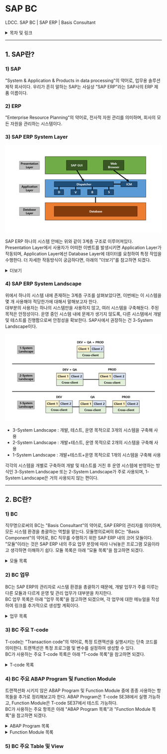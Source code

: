 # SAP BC    

LDCC. SAP BC | SAP ERP | Basis Consultant    

<details>
<summary>목차 및 링크</summary>
<div markdown="1">

> [1. SAP란?](https://github.com/KaJaeHyeob/SAP_BC#1-sap%EB%9E%80)    
> > [1) SAP](https://github.com/KaJaeHyeob/SAP_BC#1-sap)    
> > [2) ERP](https://github.com/KaJaeHyeob/SAP_BC#2-erp)    
> > [3) SAP ERP System Layer](https://github.com/KaJaeHyeob/SAP_BC#3-sap-erp-system-layer)    
> > [4) SAP ERP System Landscape](https://github.com/KaJaeHyeob/SAP_BC#4-sap-erp-system-landscape)    
> 
> [2. BC란?](https://github.com/KaJaeHyeob/SAP_BC#2-bc%EB%9E%80)    
> > [1) BC](https://github.com/KaJaeHyeob/SAP_BC#1-bc)    
> > [2) BC 업무](https://github.com/KaJaeHyeob/SAP_BC#2-bc-%EC%97%85%EB%AC%B4)    
> > [3) BC 주요 T-code](https://github.com/KaJaeHyeob/SAP_BC#3-bc-%EC%A3%BC%EC%9A%94-t-code)    
> > [4) BC 주요 ABAP Program 및 Function Module](https://github.com/KaJaeHyeob/SAP_BC#4-bc-%EC%A3%BC%EC%9A%94-abap-program-%EB%B0%8F-function-module)    
> > [5) BC 주요 Table 및 View](https://github.com/KaJaeHyeob/SAP_BC#5-bc-%EC%A3%BC%EC%9A%94-table-%EB%B0%8F-view)    

</div>
</details>

-----

## 1. SAP란?

### 1) SAP

 "System & Application & Products in data processing"의 약어로, 업무용 솔루션 제작 회사이다. 우리가 흔히 말하는 SAP는 사실상 "SAP ERP"라는 SAP사의 ERP 제품 이름이다.    

### 2) ERP

 "Enterprise Resource Planning"의 약어로, 전사적 자원 관리를 의미하며, 회사의 모든 자원을 관리하는 시스템이다.    

### 3) SAP ERP System Layer

![Untitled](./image/Untitled.png)

 SAP ERP 하나의 시스템 안에는 위와 같이 3계층 구조로 이루어져있다.    
 Presentation Layer에서 사용자가 어떠한 이벤트를 발생시키면 Application Layer가 작동되며, Application Layer에선 Database Layer에 데이터를 요청하여 특정 작업을 수행한다. 더 자세한 작동방식이 궁금하다면, 아래의 "더보기"를 참고하면 되겠다.   

<details>
<summary>더보기</summary>
<div markdown="1">

>  3계층 중에서 어렵게 느껴질 수도 있는 부분인 Application Layer에 대해서 좀 더 자세하게 작성해보도록 하겠다. BC 직무가 아니라면 굳이 볼 필요 없는 부분이다.    
> 
>  Application Layer의 중요한 구성요소 두 가지는 DP(Dispatcher), WP(Work Process)이다.    
>  DP는 사용자가 발생시킨 이벤트와 부합하는 WP로 해당 작업을 분배시키는 역할을 한다.    
>  WP는 각 작업을 수행하는 프로세스로, 대표적으로 DVBS 네 가지 유형이 존재한다.    
>  - D : "Dialog WP"의 약자로, 대부분의 조회 또는 연산 작업을 수행    
>  - V : "Update WP"의 약자로, Database 업데이트에 관한 작업을 수행    
>  - B : "Background WP"의 약자로, 작동 프로그램 및 변수와 실행시각 등을 설정하여 사용자와 추가적인 상호작용이 필요없는 작업을 수행    
>  - S : "Spool WP"의 약자로, 출력 요청 시 데이터를 프린터에 전달하는 작업을 수행    
> 
>  위의 내용은 하나의 Application Server를 사용한다는 가정하에 작성한 것이고, 서버가 여러 대일 경우에는 아래 그림과 같이 조금 더 복잡해진다.    
> 
> ![Untitled1](./image/Untitled1.png)
> 
>  서버가 여러 대일 경우에는 ASCS(ABAP System Central Service)가 락 테이블 관리 및 로드밸런싱 관리 역할을 해주는데, ASCS를 포함하는 하나의 서버를 PAS(Primary Application Server)라 하고, 그 외 나머지 서버들을 AAS(Additional Application Server)라고 한다.    
>  ASCS의 ES(Enqueue Server)에서는 서버간의 락을 방지하기 위해 통합 락 테이블을 관리하고, MS(Message Server)에서는 서버들의 DP와 통신하면서 로드밸런싱을 관리한다.    
> 
>  - 사실 SAP사에서 PAS와 ASCS를 완벽히 분리시켰기 때문에, PAS와 AAS 둘 사이에는 전혀 차이가 없다고 한다. 하지만, NetWeaver 7.0 이하 버전까지는 현재의 PAS와 ASCS가 합쳐진 CI(Central Instance), 현재의 AAS인 DI(Dialog Instance) 개념을 사용했기 때문에 대부분의 사용자들이 PAS와 AAS 둘을 구별하여 사용한다.    

</div>
</details>

### 4) SAP ERP System Landscape

 위에서 하나의 시스템 내에 존재하는 3계층 구조를 살펴보았다면, 이번에는 이 시스템을 몇 개 사용해야 적당한가에 대해서 말해보고자 한다.    
 대부분의 사용자는 하나의 시스템만을 사용하지 않고, 여러 시스템을 구축해둔다. 주된 목적은 안정성이다. 운영 중인 시스템 내에 문제가 생기지 않도록, 다른 시스템에서 개발 및 테스트를 진행함으로써 안정성을 확보한다. SAP사에서 권장하는 건 3-System Landscape이다.    

![Untitled2](./image/Untitled2.png)

 - 3-System Landscape : 개발, 테스트, 운영 목적으로 3개의 시스템을 구축해 사용
 - 2-System Landscape : 개발+테스트, 운영 목적으로 2개의 시스템을 구축해 사용
 - 1-System Landscape : 개발+테스트+운영 목적으로 1개의 시스템을 구축해 사용

 각각의 시스템을 개별로 구축하여 개발 및 테스트를 거친 후 운영 시스템에 반영하는 방식인 3-System Landscape 또는 2-System Landscape가 주로 사용되며, 1-System Landscape은 거의 사용되지 않는 편이다.    

-----

## 2. BC란?    

### 1) BC    

 직무명으로써의 BC는 "Basis Consultant"의 약어로, SAP ERP의 관리자를 의미하며, 모든 시스템 환경을 총괄하는 역할을 맡는다. 모듈명의로써의 BC는 "Basis Component"의 약어로, BC 직무를 수행하기 위한 SAP ERP 내의 코어 모듈이다.    
 "모듈"이라는 것은 SAP ERP 내의 주요 업무 분장에 따라 나눠놓은 프로그램 모음이라고 생각하면 이해하기 쉽다. 모듈 목록은 아래 "모듈 목록"을 참고하면 되겠다.    

<details>
<summary>모듈 목록</summary>
<div markdown="1">

>  코어 모듈
>  - MM : "Material Management"의 약어로, 구매 및 자재 관리 모듈
>  - PP : "Production Planning"의 약어로, 생산 관리 모듈
>  - SD : "Sales and Distribution"의 약어로, 영업 및 유통(물류) 관리 모듈
>  - FI : "Financial"의 약자로, 재무 회계 모듈 (외부 보고용 회계)
>  - CO : "Controlling"의 약자로, 관리 회계 모듈 (내부 전략용 회계)
>  - HR : "Human Resources"의 약어로, 인사 관리 모듈
>  - BW : "Business Warehouse"의 약어로, 데이터 관리 모듈
>  - BI : "Business Intelligence"의 약어로, 데이터 분석 및 리포팅 모듈
> 
>  서브 모듈
>  - QM : "Quality Management"의 약어로, 품질 관리 모듈
>  - IM : "Investment Management"의 약어로, 수출입 및 투자 관리 모듈
>  - LE : "Logistics Execution"의 약어로, 재고 및 보관 관리 모듈
>  - PM : "Plant Management"의 약어로, 설비 관리 모듈
>  - TR : "Treasury"의 약자로, 자금 관리 모듈
>  - FB : "Firm Banking"의 약어로, 펌뱅킹 관리 모듈 (은행 업무)
>  - PI : "Process Integration"의 약어로, non-SAP 프로그램 데이터 연동 관리 모듈

</div>
</details>

### 2) BC 업무    

 BC는 SAP ERP의 관리자로 시스템 환경을 총괄하기 때문에, 개발 업무가 주를 이루는 다른 모듈과 다르게 운영 및 관리 업무가 대부분을 차지한다.    
 BC 업무 목록은 아래 "업무 목록"을 참고하면 되겠으며, 각 업무에 대한 메뉴얼을 작성하여 링크를 추가적으로 생성할 계획이다.    

<details>
<summary>업무 목록</summary>
<div markdown="1">
 
>  주요 업무    
>  - SAP ERP System Install
>  - System Landscape 디자인/관리
>  - System 업그레이드 전략 수립/수행
>  - Client 및 User 관리
>  - CTS(Change and Transport System) 관리
>  - Snote 및 SP 관리
>  - 배치잡(Batch Job) 관리
>  - Spool 관리
>  - Performance 관리
>  - Parameter 관리
>  - SAP Router 설치 및 OSS(Online Service System) 관리
>  - 제품 License 관리
>  - Developer & Object Key 관리
>  - Solman(Solution Manager) 설치/관리
>  - 런타임 에러 대응
>  - Database(HANA DB) 백업 관리
> 
>  기타 업무    
>  - [SAP 한글 깨짐 현상 조치](https://github.com/KaJaeHyeob/SAP_BC/tree/master/SAP%20ERP%20%ED%95%9C%EA%B8%80%20%EA%B9%A8%EC%A7%90%20%ED%98%84%EC%83%81%20%EC%A1%B0%EC%B9%98#sap-erp-%ED%95%9C%EA%B8%80-%EA%B9%A8%EC%A7%90-%ED%98%84%EC%83%81-%EC%A1%B0%EC%B9%98)

</div>
</details>
 
### 3) BC 주요 T-code    

 T-code는 "Transaction code"의 약어로, 특정 트랜잭션을 실행시키는 단축 코드를 의미한다. 트랜잭션은 특정 프로그램 및 변수를 설정하여 생성할 수 있다.    
 BC가 사용하는 주요 T-code 목록은 아래 "T-code 목록"을 참고하면 되겠다.    

<details>
<summary>T-code 목록</summary>
<div markdown="1">

>  - AL08 : 전체 서버 접속자 조회
>  - AL11 : SAP 디렉토리 조회
>  - DB01 : DB 락 조회/분석
>  - DB02 : DB 성능 및 용량 조회
>  - DB13 : DB 백업 관리
>  - PFCG : Role 관리
>  - PFUD : Mass User Comparison 실행
>  - RSUSR003 : Standard User 조회
>  - RSUSR200 : User 마지막 로그인 기록 조회
>  - RZ11 : 파라미터 조회
>  - RZ12 : RFC 로그온 그룹 관리
>  - SAT : 런타임 분석 조회
>  - SCC1 : TR 사용 Client Copy
>  - SCC3 : Client Copy 진행상황 조회
>  - SCC4 : Client 정보 조회
>  - SCC9 : RFC 사용 Remote Client Copy
>  - SCCL : Local Client Copy
>  - SCU3 : 테이블 변경 이력 조회
>  - SE01 : TR 조회/릴리즈 (Transport Request Organizer)
>  - SE03 : TR 관련 툴 조회/실행 (Transport Request Organizer Tools)
>  - SE09 : TR 조회/릴리즈 (Transport Request Organizer)
>  - SE11 : 테이블 뷰 정보 조회/관리 (ABAP Dictionary)
>  - SE16 : 테이블 조회
>  - SE30 : 런타임 조회/분석
>  - SE37 : Function Module 생성/조회/관리/실행 (Function Builder)
>  - SE38 : ABAP Program 생성/조회/관리/실행 (ABAP Editor)
>  - SE80 : Object 조회 (Object Navigator)
>  - SE81 : 애플리케이션 계층 조회
>  - SE90 : Object 조회 (Object Navigator)
>  - SE91 : 메시지 관리
>  - SE93 : T-code 생성/조회/관리 (Maintain Transaction)
>  - SM01 : T-code 락 관리
>  - SM02 : 시스템 메시지
>  - SM04 : 서버별 접속자 조회
>  - SM12 : 락 목록 조회
>  - SM13 : 업데이트 시스템 조회
>  - SM21 : 시스템 로그 조회
>  - SM30 : 테이블 뷰 관리
>  - SM31 : 테이블 뷰 관리
>  - SM36 : 배치잡 생성
>  - SM37 : 배치잡 조회
>  - SM50 : 서버별 WP 조회/관리
>  - SM51 : 서버 목록 및 상태 조회
>  - SM59 : RFC 관리
>  - SM66 : 전체 서버 WP 조회/관리
>  - SMGW : 게이트웨이 조회
>  - SMLG : 로그온 그룹 관리
>  - SPRO_ADMIN : 프로젝트 관리
>  - ST02 : 메모리 사용현황 조회
>  - ST05 : 성능 추적 기능 관리 (Performance Trace)
>  - ST22 : 런타임 에러 조회/분석
>  - STMS : TR 관리 시스템 (Transport Management System)
>  - SU01 : User 생성/관리
>  - SU10 : Mass User 관리
>  - SU53 : User 최근 권한 성공 및 실패 내역 조회
>  - SUIM : 조건별 User 목록 조회 (User Information System)
>  - TOGL : SM59 내 RFC 조회 후 실행 가능한 RFC 강제 편집

</div>
</details>

### 4) BC 주요 ABAP Program 및 Function Module    

 트랜잭션화 시키지 않은 ABAP Program 및 Function Module 중에 종종 사용하는 항목들을 추가로 정리해보고자 한다. ABAP Program은 T-code SE38에서 실행 가능하고, Function Module은 T-code SE37에서 테스트 가능하다.    
 BC가 사용하는 주요 항목은 아래 "ABAP Program 목록"과 "Function Module 목록"을 참고하면 되겠다.    

<details>
<summary>ABAP Program 목록</summary>
<div markdown="1">

>  - RSCCEXPT : Client Copy 예외 테이블 설정

</div>
</details>

<details>
<summary>Function Module 목록</summary>
<div markdown="1">

>  - MENU_FAVORITE_DOWNLOAD : 특정 User로부터 즐겨찾기 항목 다운로드
>  - MENU_FAVORITE_UPLOAD : 특정 User에게 즐겨찾기 항목 업로드
>  - SCCR_LOCK_CLIENT : Client 잠금 설정
>  - SCCR_UNLOCK_CLIENT : Client 잠금 해제

</div>
</details>

### 5) BC 주요 Table 및 View    


